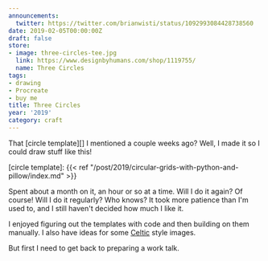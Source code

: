 ```yaml
---
announcements:
  twitter: https://twitter.com/brianwisti/status/1092993084428738560
date: 2019-02-05T00:00:00Z
draft: false
store:
- image: three-circles-tee.jpg
  link: https://www.designbyhumans.com/shop/1119755/
  name: Three Circles
tags:
- drawing
- Procreate
- buy me
title: Three Circles
year: '2019'
category: craft
---
```


That [circle template][] I mentioned a couple weeks ago? Well, I made it so I could draw stuff like this!

[circle template]: {{< ref "/post/2019/circular-grids-with-python-and-pillow/index.md" >}}
<!--more-->

Spent about a month on it, an hour or so at a time. Will I do it again? Of course! Will I do it regularly?
Who knows? It took more patience than I'm used to, and I still haven't decided how much I like it.

I enjoyed figuring out the templates with code and then building on them manually. I also have ideas for some
[Celtic][] style images.

But first I need to get back to preparing a work talk.

[Celtic]: /tags/celtic

